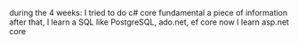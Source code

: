 during the 4 weeks: I tried to do c# core fundamental a piece of information
after that, I learn a SQL like PostgreSQL, ado.net, ef core
now I learn asp.net core
